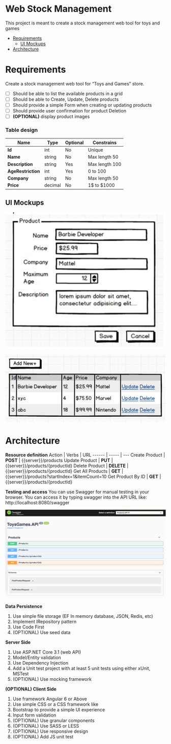 # Web Stock Management <!-- omit in toc -->
This project is meant to create a stock management web tool for toys and games

- [Requirements](#requirements)
  - [UI Mockups](#ui-mockups)
- [Architecture](#architecture)

# Requirements

Create a stock management web tool for “Toys and Games” store.

- [ ] Should be able to list the available products in a grid
- [ ] Should be able to Create, Update, Delete products
- [ ] Should provide a simple Form when creating or updating products
- [ ] Should provide user confirmation for product Deletion
- [ ] **(OPTIONAL)** display product images

### **Table design** <!-- omit in toc -->

Name | Type | Optional | Constrains
---- | ---- | -------- | ----------
**Id** | int | No | Unique
**Name** | string | No | Max length 50
**Description** | string | Yes | Max length 100
**AgeRestriction** | int | Yes | 0 to 100
**Company** | string | No | Max length 50
**Price** | decimal | No | 1$ to $1000

## UI Mockups

![](images/form.png)

![](images/table.png)

# Architecture

**Resource definition**
Action | Verbs | URL
------ | ----- | ---
Create Product | **POST** | {{server}}/products
Update Product | **PUT** |{{server}}/products/{productId}
Delete Product | **DELETE** | {{server}}/products/{productId}
Get All Products | **GET** | {{server}}/products?startIndex=1&itemCount=10
Get Product By ID | **GET** | {{server}}/products/{productId}

**Testing and access**
You can use Swagger for manual testing in your browser. You can access it by typing swagger into the API URL like: http://localhost:8080/swagger

![](images/swagger.png)

**Data Persistence**
1. Use simple file storage (EF In memory database, JSON, Redis, etc)
2. Implement IRepository pattern
3. Use Code First
4. (OPTIONAL) Use seed data

**Server Side**
1. Use ASP.NET Core 3.1 (web API)
2. Model/Entity validation
3. Use Dependency Injection
4. Add a Unit test project with at least 5 unit tests using either xUnit, MSTest
5. (OPTIONAL) Use mocking framework

**(OPTIONAL) Client Side**
1. Use framework Angular 6 or Above
2. Use simple CSS or a CSS framework like
3. Bootstrap to provide a simple UI experience
4. Input form validation
5. (OPTIONAL) Use granular components
6. (OPTIONAL) Use SASS or LESS
7. (OPTIONAL) Use responsive design
8.  (OPTIONAL) Add JS unit test